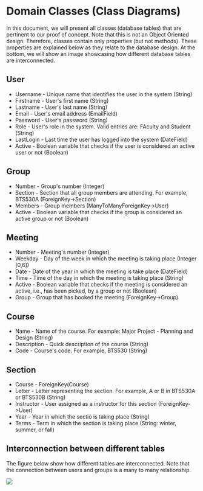 # Domain Classes (Class Diagrams)

In this document, we will present all classes (database tables) that are pertinent to our proof of concept. Note that this is not an Object Oriented design. Therefore, classes contain only properties (but not methods). These properties are explained below as they relate to the database design. At the bottom, we will show an image showcasing how different database tables are interconnected.

## User
* Username - Unique name that identifies the user in the system (String)
* Firstname - User's first name (String)
* Lastname - User's last name (String)
* Email - User's email address (EmailField)
* Password - User's password (String)
* Role - User's role in the system. Valid entries are: FAculty and Student (String)
* LastLogin - Last time the user has logged into the system (DateField)
* Active - Boolean variable that checks if the user is considered an active user or not (Boolean)

## Group
* Number - Group's number (Integer)
* Section - Section that all group members are attending. For example, BTS530A (ForeignKey->Section)
* Members - Group members (ManyToManyForeignKey->User)
* Active - Boolean variable that checks if the group is considered an active group or not (Boolean)

## Meeting
* Number - Meeting's number (Integer)
* Weekday - Day of the week in which the meeting is taking place (Integer [0,6])
* Date - Date of the year in which the meeting is take place (DateField)
* Time - Time of the day in which the meeting is taking place (String)
* Active - Boolean variable that checks if the meeting is considered an active, i.e., has been picked, by a group or not (Boolean)
* Group - Group that has booked the meeting (ForeignKey->Group)

## Course
* Name - Name of the course. For example: Major Project - Planning and Design (String)
* Description - Quick description of the course (String)
* Code - Course's code. For example, BTS530 (String)

## Section
* Course - ForeignKey(Course)
* Letter - Letter representing the section. For example, A or B in BTS530A or BTS530B (String)
* Instructor - User assigned as a instructor for this section (ForeignKey->User)
* Year - Year in which the sectio is taking place (String)
* Terms - Term in which the section is taking place (String: winter, summer, or fall)

## Interconnection between different tables

The figure below show how different tables are interconnected. Note that the connection between users and groups is a many to many relationship.

![](/images/database.png?raw=true)
